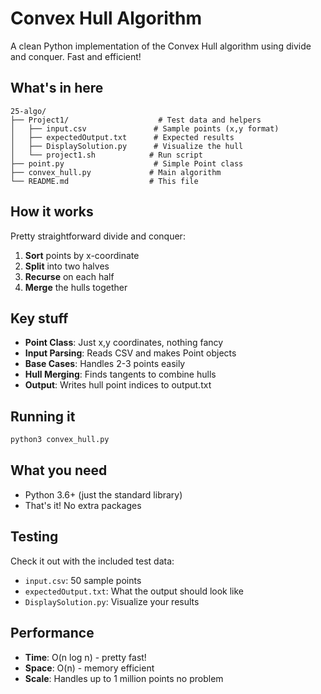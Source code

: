 # Convex Hull Algorithm

A clean Python implementation of the Convex Hull algorithm using divide and conquer. Fast and efficient!

## What's in here

```
25-algo/
├── Project1/                    # Test data and helpers
│   ├── input.csv               # Sample points (x,y format)
│   ├── expectedOutput.txt      # Expected results
│   ├── DisplaySolution.py      # Visualize the hull
│   └── project1.sh            # Run script
├── point.py                    # Simple Point class
├── convex_hull.py             # Main algorithm
└── README.md                  # This file
```

## How it works

Pretty straightforward divide and conquer:

1. **Sort** points by x-coordinate 
2. **Split** into two halves
3. **Recurse** on each half
4. **Merge** the hulls together

## Key stuff

- **Point Class**: Just x,y coordinates, nothing fancy
- **Input Parsing**: Reads CSV and makes Point objects
- **Base Cases**: Handles 2-3 points easily
- **Hull Merging**: Finds tangents to combine hulls
- **Output**: Writes hull point indices to output.txt

## Running it

```bash
python3 convex_hull.py
```

## What you need

- Python 3.6+ (just the standard library)
- That's it! No extra packages

## Testing

Check it out with the included test data:
- `input.csv`: 50 sample points
- `expectedOutput.txt`: What the output should look like
- `DisplaySolution.py`: Visualize your results

## Performance

- **Time**: O(n log n) - pretty fast!
- **Space**: O(n) - memory efficient
- **Scale**: Handles up to 1 million points no problem
